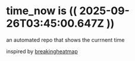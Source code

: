 # time_now is (( 2025-09-26T03:45:00.647Z ))

an automated repo that shows the currnent time

inspired by [breakingheatmap](https://github.com/breakingheatmap/breakingheatmap)
